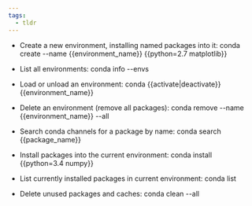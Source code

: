 ```yaml
---
tags:
  - tldr
---
```



 - Create a new environment, installing named packages into it:
   conda create --name {{environment_name}} {{python=2.7 matplotlib}}

 - List all environments:
   conda info --envs

 - Load or unload an environment:
   conda {{activate|deactivate}} {{environment_name}}

 - Delete an environment (remove all packages):
   conda remove --name {{environment_name}} --all

 - Search conda channels for a package by name:
   conda search {{package_name}}

 - Install packages into the current environment:
   conda install {{python=3.4 numpy}}

 - List currently installed packages in current environment:
   conda list

 - Delete unused packages and caches:
   conda clean --all